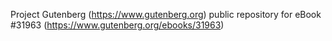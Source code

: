 Project Gutenberg (https://www.gutenberg.org) public repository for eBook #31963 (https://www.gutenberg.org/ebooks/31963)
